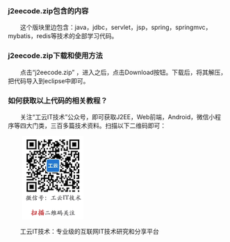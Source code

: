 ### j2eecode.zip包含的内容  

&emsp;&emsp;这个版块里边包含：java，jdbc，servlet，jsp，spring，springmvc，mybatis，redis等技术的全部学习代码。 

### j2eecode.zip下载和使用方法

&emsp;&emsp;点击“j2eecode.zip” ，进入之后，点击Download按钮。下载后，将其解压，把代码导入到eclipse中即可。

### 如何获取以上代码的相关教程？

&emsp;&emsp;关注“工云IT技术”公众号，即可获取J2EE，Web前端，Android，微信小程序等四大门类，三百多篇技术资料。扫描以下二维码即可：

&emsp;&emsp; ![](https://github.com/gongyunit/resources/blob/master/ewm.png) 

&emsp;&emsp;工云IT技术：专业级的互联网IT技术研究和分享平台
